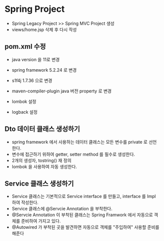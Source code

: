 # Spring Project
- Spring Legacy Project >> Spring MVC Project 생성
- views/home.jsp 삭제 후 다시 작성

## pom.xml 수정
- java version 을 11로 변경
- spring framework 5.2.24 로 변경
- s1f4j 1.7.36 으로 변경

- maven-compiler-plugin java 버전 property 로 변경
- lombok 설정
- logback 설정

## Dto 데이터 클래스 생성하기
- spring framework 에서 사용하는 데이터 클래스는 모든 변수를 private 로 선언한다.
- 변수에 접근하기 위하여 getter, setter method 를 필수로 생성한다.
- 2개의 생성자, tostring() 재 정의
- lombok 을 사용하여 자동 생성한다.

## Service 클래스 생성하기
- Service 클래스는 기본적으로 Service interface 를 만들고, interface 를 Impl 하여 작성한다.
- Service 클래스에 @Servcie Annotation 을 부착한다.
- @Servcie Annotation 이 부착된 클래스는 Spring Framwork 에서 자동으로 객체를 준비하여 가지고 있다.
- @Autowired 가 부착된 곳을 발견하면 자동으로 객체를 "주입하여" 사용할 준비를 해준다